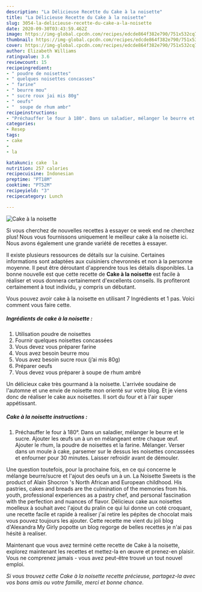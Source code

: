 ```yaml
---
description: "La Délicieuse Recette du Cake à la noisette"
title: "La Délicieuse Recette du Cake à la noisette"
slug: 3054-la-delicieuse-recette-du-cake-a-la-noisette
date: 2020-09-30T03:43:59.462Z
image: https://img-global.cpcdn.com/recipes/edcde864f382e790/751x532cq70/cake-a-la-noisette-photo-principale-de-la-recette.jpg
thumbnail: https://img-global.cpcdn.com/recipes/edcde864f382e790/751x532cq70/cake-a-la-noisette-photo-principale-de-la-recette.jpg
cover: https://img-global.cpcdn.com/recipes/edcde864f382e790/751x532cq70/cake-a-la-noisette-photo-principale-de-la-recette.jpg
author: Elizabeth Williams
ratingvalue: 3.6
reviewcount: 15
recipeingredient:
- " poudre de noisettes"
- " quelques noisettes concasses"
- " farine"
- " beurre mou"
- " sucre roux jai mis 80g"
- " oeufs"
- "  soupe de rhum ambr"
recipeinstructions:
- "Préchauffer le four à 180°. Dans un saladier, mélanger le beurre et le sucre. Ajouter les œufs un à un en mélangeant entre chaque œuf. Ajouter le rhum, la poudre de noisettes et la farine. Mélanger. Verser dans un moule à cake, parsemer sur le dessus les noisettes concassées et enfourner pour 30 minutes. Laisser refroidir avant de démouler."
categories:
- Resep
tags:
- cake
- 
- la

katakunci: cake  la 
nutrition: 257 calories
recipecuisine: Indonesian
preptime: "PT18M"
cooktime: "PT52M"
recipeyield: "3"
recipecategory: Lunch

---
```



![Cake à la noisette](https://img-global.cpcdn.com/recipes/edcde864f382e790/751x532cq70/cake-a-la-noisette-photo-principale-de-la-recette.jpg)

Si vous cherchez de nouvelles recettes à essayer ce week end ne cherchez plus! Nous vous fournissons uniquement le meilleur cake à la noisette ici. Nous avons également une grande variété de recettes à essayer.

Il existe plusieurs ressources de détails sur la cuisine. Certaines informations sont adaptées aux cuisiniers chevronnés et non à la personne moyenne. Il peut être déroutant d'apprendre tous les détails disponibles. La bonne nouvelle est que cette recette de <strong> Cake à la noisette </strong> est facile à réaliser et vous donnera certainement d'excellents conseils. Ils profiteront certainement à tout individu, y compris un débutant.

<!--inarticleads1-->

Vous pouvez avoir cake à la noisette en utilisant 7 Ingrédients et 1 pas. Voici comment vous faire cette.

##### Ingrédients de cake à la noisette :

1. Utilisation  poudre de noisettes
1. Fournir  quelques noisettes concassées
1. Vous devez vous préparer  farine
1. Vous avez besoin  beurre mou
1. Vous avez besoin  sucre roux (j’ai mis 80g)
1. Préparer  oeufs
1. Vous devez vous préparer  à soupe de rhum ambré


Un délicieux cake très gourmand à la noisette. L&#39;arrivée soudaine de l&#39;automne et une envie de noisette mon orienté sur votre blog. Et je viens donc de réaliser le cake aux noisettes. Il sort du four et à l&#39;air super appétissant. 

<!--inarticleads2-->

##### Cake à la noisette instructions :

1. Préchauffer le four à 180°. Dans un saladier, mélanger le beurre et le sucre. Ajouter les œufs un à un en mélangeant entre chaque œuf. Ajouter le rhum, la poudre de noisettes et la farine. Mélanger. Verser dans un moule à cake, parsemer sur le dessus les noisettes concassées et enfourner pour 30 minutes. Laisser refroidir avant de démouler.


Une question toutefois, pour la prochaine fois, en ce qui concerne le mélange beurre/sucre et l&#39;ajout des oeufs un à un. La Noisette Sweets is the product of Alain Shocron &#39;s North African and European childhood. His pastries, cakes and breads are the culmination of the memories from his. youth, professional experiences as a pastry chef, and personal fascination with the perfection and nuances of flavor. Délicieux cake aux noisettes moelleux à souhait avec l&#39;ajout du pralin ce qui lui donne un coté croquant, une recette facile et rapide à realiser j&#39;ai retire les pépites de chocolat mais vous pouvez toujours les ajouter. Cette recette me vient du joli blog d&#39;Alexandra My Girly popotte un blog regorge de belles recettes je n&#39;ai pas hésité à realiser. 

<!--inarticleads1-->

<p>
Maintenant que vous avez terminé cette recette de Cake à la noisette, explorez maintenant les recettes et mettez-la en œuvre et prenez-en plaisir. Vous ne comprenez jamais - vous avez peut-être trouvé un tout nouvel emploi.
</p>

<p>
<i>Si vous trouvez cette Cake à la noisette recette précieuse, partagez-la avec vos bons amis ou votre famille, merci et bonne chance.</i>
</p>
